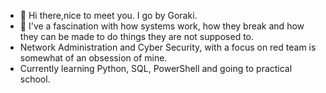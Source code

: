 - 👋 Hi there,nice to meet you. I go by Goraki.
- 👀 I've a fascination with how systems work, how they break and how they can be made to do things they are not supposed to. 
- Network Administration and Cyber Security, with a focus on red team is somewhat of an obsession of mine. 
- Currently learning Python, SQL, PowerShell and going to practical school.
<!---
Goraki1994/Goraki1994 is a ✨ special ✨ repository because its `README.md` (this file) appears on your GitHub profile.
You can click the Preview link to take a look at your changes.
--->
